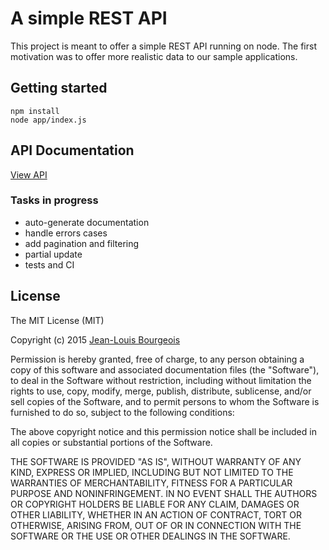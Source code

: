# A simple REST API
This project is meant to offer a simple REST API running on node.
The first motivation was to offer more realistic data to our sample applications.

## Getting started

    npm install
    node app/index.js

## API Documentation

[View API](http://htmlpreview.github.com/?https://github.com/JLBoor/sample-app-api/doc/api.html)

### Tasks in progress
- auto-generate documentation
- handle errors cases
- add pagination and filtering
- partial update
- tests and CI

## License

The MIT License (MIT)

Copyright (c) 2015 [Jean-Louis Bourgeois](https://jlboor.github.io)

Permission is hereby granted, free of charge, to any person obtaining a copy
of this software and associated documentation files (the "Software"), to deal
in the Software without restriction, including without limitation the rights
to use, copy, modify, merge, publish, distribute, sublicense, and/or sell
copies of the Software, and to permit persons to whom the Software is
furnished to do so, subject to the following conditions:

The above copyright notice and this permission notice shall be included in all
copies or substantial portions of the Software.

THE SOFTWARE IS PROVIDED "AS IS", WITHOUT WARRANTY OF ANY KIND, EXPRESS OR
IMPLIED, INCLUDING BUT NOT LIMITED TO THE WARRANTIES OF MERCHANTABILITY,
FITNESS FOR A PARTICULAR PURPOSE AND NONINFRINGEMENT. IN NO EVENT SHALL THE
AUTHORS OR COPYRIGHT HOLDERS BE LIABLE FOR ANY CLAIM, DAMAGES OR OTHER
LIABILITY, WHETHER IN AN ACTION OF CONTRACT, TORT OR OTHERWISE, ARISING FROM,
OUT OF OR IN CONNECTION WITH THE SOFTWARE OR THE USE OR OTHER DEALINGS IN THE
SOFTWARE.

